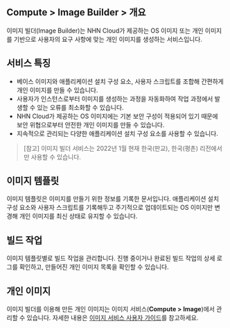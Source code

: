 ## Compute > Image Builder > 개요

이미지 빌더(Image Builder)는 NHN Cloud가 제공하는 OS 이미지 또는 개인 이미지를 기반으로 사용자의 요구 사항에 맞는 개인 이미지를 생성하는 서비스입니다.

## 서비스 특징
* 베이스 이미지와 애플리케이션 설치 구성 요소, 사용자 스크립트를 조합해 간편하게 개인 이미지를 만들 수 있습니다.
* 사용자가 인스턴스로부터 이미지를 생성하는 과정을 자동화하여 작업 과정에서 발생할 수 있는 오류를 최소화할 수 있습니다.
* NHN Cloud가 제공하는 OS 이미지에는 기본 보안 구성이 적용되어 있기 때문에 보안 위협으로부터 안전한 개인 이미지를 만들 수 있습니다.
* 지속적으로 관리되는 다양한 애플리케이션 설치 구성 요소를 사용할 수 있습니다.

> [참고]
> 이미지 빌더 서비스는 2022년 1월 현재 한국(판교), 한국(평촌) 리전에서만 사용할 수 있습니다.

## 이미지 템플릿
이미지 템플릿은 이미지를 만들기 위한 정보를 기록한 문서입니다. 애플리케이션 설치 구성 요소와 사용자 스크립트를 기록해두고 주기적으로 업데이트되는 OS 이미지만 변경해 개인 이미지를 최신 상태로 유지할 수 있습니다.

## 빌드 작업
이미지 템플릿별로 빌드 작업을 관리합니다. 진행 중이거나 완료된 빌드 작업의 상세 로그를 확인하고, 만들어진 개인 이미지 목록을 확인할 수 있습니다.

## 개인 이미지
이미지 빌더를 이용해 만든 개인 이미지는 이미지 서비스(**Compute > Image**)에서 관리할 수 있습니다. 자세한 내용은 [이미지 서비스 사용자 가이드](/Compute/Image/ko/overview/)를 참고하세요.
